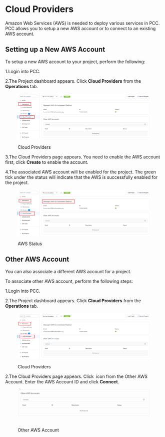 # Cloud Providers

Amazon Web Services (AWS) is needed to deploy various services in PCC. PCC allows you to setup a new AWS account or to connect to an existing AWS account.

## Setting up a New AWS Account <a href="#setting-up-a-new-aws-account" id="setting-up-a-new-aws-account"></a>

To setup a new AWS account to your project, perform the following:

1.Login into PCC.

2.The Project dashboard appears. Click **Cloud Providers**  from the **Operations** tab.

<figure><img src="../../../.gitbook/assets/Cloud Providers.png" alt=""><figcaption><p>Cloud Providers </p></figcaption></figure>

3.The Cloud Providers page appears. You need to enable the AWS account first, click **Create** to enable the account.

4.The associated AWS account will be enabled for the project. The green tick under the status will indicate that the AWS is successfully enabled for the project.

<figure><img src="../../../.gitbook/assets/Manage AWS.png" alt=""><figcaption><p>AWS Status</p></figcaption></figure>

## Other AWS Account <a href="#other-aws-account" id="other-aws-account"></a>

You can also associate a different AWS account for a project.

To associate other AWS account, perform the following steps:

1.Login into PCC.

2.The Project dashboard appears. Click **Cloud Providers**  from the **Operations** tab.

<figure><img src="../../../.gitbook/assets/Cloud Providers.png" alt=""><figcaption><p>Cloud Providers </p></figcaption></figure>

2.The Cloud Providers page appears. Click <img src="../../../.gitbook/assets/P Icon.png" alt="" data-size="line"> icon from the Other AWS Account. Enter the AWS Account ID and click **Connect**.

<figure><img src="../../../.gitbook/assets/Other AWS Account.gif" alt=""><figcaption><p>Other AWS Account</p></figcaption></figure>
